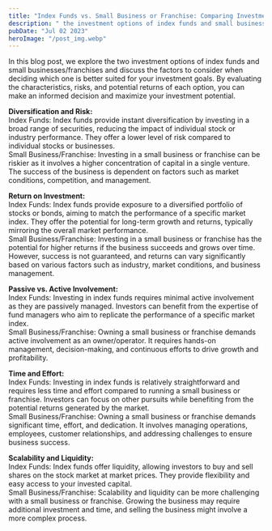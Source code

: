 ```yaml
---
title: "Index Funds vs. Small Business or Franchise: Comparing Investment Options"
description: " the investment options of index funds and small businesses/franchises, discussing the important factors to consider in order to make an informed decision on which investment avenue is better suited for individual financial goals..."
pubDate: "Jul 02 2023"
heroImage: "/post_img.webp"
---
```

In this blog post, we explore the two investment options of index funds and small businesses/franchises and discuss the factors to consider when deciding which one is better suited for your investment goals. By evaluating the characteristics, risks, and potential returns of each option, you can make an informed decision and maximize your investment potential.

**Diversification and Risk:**  
Index Funds: Index funds provide instant diversification by investing in a broad range of securities, reducing the impact of individual stock or industry performance. They offer a lower level of risk compared to individual stocks or businesses.  
Small Business/Franchise: Investing in a small business or franchise can be riskier as it involves a higher concentration of capital in a single venture. The success of the business is dependent on factors such as market conditions, competition, and management.

**Return on Investment:**  
Index Funds: Index funds provide exposure to a diversified portfolio of stocks or bonds, aiming to match the performance of a specific market index. They offer the potential for long-term growth and returns, typically mirroring the overall market performance.  
Small Business/Franchise: Investing in a small business or franchise has the potential for higher returns if the business succeeds and grows over time. However, success is not guaranteed, and returns can vary significantly based on various factors such as industry, market conditions, and business management.

**Passive vs. Active Involvement:**  
Index Funds: Investing in index funds requires minimal active involvement as they are passively managed. Investors can benefit from the expertise of fund managers who aim to replicate the performance of a specific market index.  
Small Business/Franchise: Owning a small business or franchise demands active involvement as an owner/operator. It requires hands-on management, decision-making, and continuous efforts to drive growth and profitability.

**Time and Effort:**  
Index Funds: Investing in index funds is relatively straightforward and requires less time and effort compared to running a small business or franchise. Investors can focus on other pursuits while benefiting from the potential returns generated by the market.  
Small Business/Franchise: Owning a small business or franchise demands significant time, effort, and dedication. It involves managing operations, employees, customer relationships, and addressing challenges to ensure business success.

**Scalability and Liquidity:**  
Index Funds: Index funds offer liquidity, allowing investors to buy and sell shares on the stock market at market prices. They provide flexibility and easy access to your invested capital.  
Small Business/Franchise: Scalability and liquidity can be more challenging with a small business or franchise. Growing the business may require additional investment and time, and selling the business might involve a more complex process.